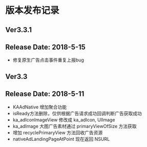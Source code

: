 # 版本发布记录

## Ver3.3.1
## Release Date: 2018-5-15

* 修复原生广告点击事件重复上报bug

## Ver3.3
## Release Date: 2018-5-11

* KAAdNative 增加聚合功能
* isReady方法删除，仅供根据广告请求成功回调判断广告获取成功
* ka_adIconImageView 修改成 ka_adIcon, UIImage
* ka_adImage 大图广告素材通过 primaryViewOfSize 方法获取
* 增加 recyclePrimaryView 方法回收广告资源
* nativeAdLandingPageAtPoint 现在返回 NSURL
